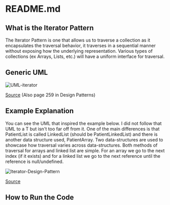 # README.md

## What is the Iterator Pattern
The Iterator Pattern is one that allows us to traverse a collection as it encapsulates the traversal behavior, it traverses in a sequential manner without exposing how the underlying representation. Various types of collections (ex Arrays, Lists, etc.) will have a uniform interface for traversal.

## Generic UML
![UML-iterator](https://github.com/Hagnap/Design-Patterns-in-TypeScript/assets/60297426/93514faf-c6f8-4676-9578-463ed5e18823)

[Source](https://www.researchgate.net/figure/UML-class-diagram-for-Iterator-pattern_fig22_249885094) (Also page 259 in Design Patterns)


## Example Explanation

You can see the UML that inspired the example below. I did not follow that UML to a T but isn't too far off from it. One of the main differences is that PatientList is called LinkedList (should be PatientLinkedList) and there is another data structure used, PatientArray. Two data-structures are used to showcase how traversal varies across data-structures. Both methods of traversal for arrays and linked list are simple. For an array we go to the next index (if it exists) and for a linked list we go to the next reference until the reference is null/undefined.

![Iterator-Design-Pattern](https://github.com/Hagnap/Design-Patterns-in-TypeScript/assets/60297426/05f70f13-41d5-4914-acf9-35bcddb8666c)

[Source](https://www.researchgate.net/figure/UML-class-diagram-for-Iterator-pattern_fig22_249885094)


## How to Run the Code
